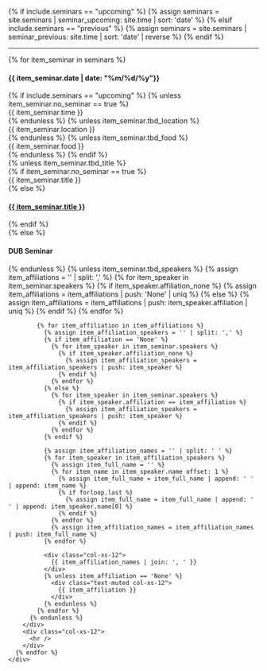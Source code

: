 {% if include.seminars == "upcoming" %}
  {% assign seminars = site.seminars | seminar_upcoming: site.time | sort: 'date' %}
{% elsif include.seminars == "previous" %}
  {% assign seminars = site.seminars | seminar_previous: site.time | sort: 'date' | reverse %}
{% endif %}

<html>
  <section>
    <div class="row">
        <div class="col-xs-12">
          <hr />
        </div>
      {% for item_seminar in seminars %}
        <div class="col-md-3">
          <div class="col-xs-12">
            <h4 class="tableheading">
              {{ item_seminar.date | date: "%m/%d/%y"}}
            </h4>
          </div>
          {% if include.seminars == "upcoming" %}
            {% unless item_seminar.no_seminar == true %}
              <div class="col-xs-12">
                {{ item_seminar.time }}
              </div>
            {% endunless %}
            {% unless item_seminar.tbd_location %}
              <div class="col-xs-12">
                {{ item_seminar.location }}
              </div>
            {% endunless %}
          {% unless item_seminar.tbd_food %}
              <div class="col-xs-12">
                {{ item_seminar.food }}
              </div>
            {% endunless %}
          {% endif %}
        </div>
        <div class="col-md-9">
          {% unless item_seminar.tbd_title %}
            <div class="col-xs-12">
              {% if item_seminar.no_seminar == true %}
                <div class="tableheading text-muted no-seminar">
                  {{ item_seminar.title }}
                </div>
              {% else %}
                <h4 class="tableheading">
                  <a href="{{ item_seminar.url }}">{{ item_seminar.title }}</a>
                </h4>
              {% endif %}
            </div>
          {% else %}
            <div class="col-xs-12">
              <h4 class="tableheading">DUB Seminar</h4>
            </div>
          {% endunless %}
          {% unless item_seminar.tbd_speakers %}
            {% assign item_affiliations = '' | split: ',' %}
            {% for item_speaker in item_seminar.speakers %}
              {% if item_speaker.affiliation_none %}
                {% assign item_affiliations = item_affiliations | push: 'None' | uniq %}
              {% else %}
                {% assign item_affiliations = item_affiliations | push: item_speaker.affiliation | uniq %}
              {% endif %}
            {% endfor %}
            
            {% for item_affiliation in item_affiliations %}
              {% assign item_affiliation_speakers = '' | split: ',' %}
              {% if item_affiliation == 'None' %}
                {% for item_speaker in item_seminar.speakers %}
                  {% if item_speaker.affiliation_none %}
                    {% assign item_affiliation_speakers = item_affiliation_speakers | push: item_speaker %}
                  {% endif %}
                {% endfor %}
              {% else %}
                {% for item_speaker in item_seminar.speakers %}
                  {% if item_speaker.affiliation == item_affiliation %}
                    {% assign item_affiliation_speakers = item_affiliation_speakers | push: item_speaker %}
                  {% endif %}
                {% endfor %}
              {% endif %}

              {% assign item_affiliation_names = '' | split: ' ' %}
              {% for item_speaker in item_affiliation_speakers %}
                {% assign item_full_name = '' %}
                {% for item_name in item_speaker.name offset: 1 %}
                  {% assign item_full_name = item_full_name | append: ' ' | append: item_name %}
                  {% if forloop.last %}
                    {% assign item_full_name = item_full_name | append: ' ' | append: item_speaker.name[0] %}
                  {% endif %}
                {% endfor %}
                {% assign item_affiliation_names = item_affiliation_names | push: item_full_name %}
              {% endfor %}
              
              <div class="col-xs-12">
                {{ item_affiliation_names | join: ', ' }}
              </div>
              {% unless item_affiliation == 'None' %}
                <div class="text-muted col-xs-12">
                  {{ item_affiliation }}
                </div>
              {% endunless %}
            {% endfor %}
          {% endunless %}
        </div>
        <div class="col-xs-12">
          <hr />
        </div>
      {% endfor %}
    </div>
  </section>
</html>
